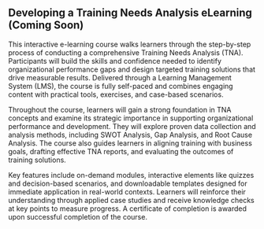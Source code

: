 ## Developing a Training Needs Analysis eLearning (Coming Soon)

This interactive e-learning course walks learners through the step-by-step process of conducting a comprehensive Training Needs Analysis (TNA). Participants will build the skills and confidence needed to identify organizational performance gaps and design targeted training solutions that drive measurable results. Delivered through a Learning Management System (LMS), the course is fully self-paced and combines engaging content with practical tools, exercises, and case-based scenarios.

Throughout the course, learners will gain a strong foundation in TNA concepts and examine its strategic importance in supporting organizational performance and development. They will explore proven data collection and analysis methods, including SWOT Analysis, Gap Analysis, and Root Cause Analysis. The course also guides learners in aligning training with business goals, drafting effective TNA reports, and evaluating the outcomes of training solutions.

Key features include on-demand modules, interactive elements like quizzes and decision-based scenarios, and downloadable templates designed for immediate application in real-world contexts. Learners will reinforce their understanding through applied case studies and receive knowledge checks at key points to measure progress. A certificate of completion is awarded upon successful completion of the course.
